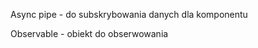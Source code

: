 Async pipe - do subskrybowania danych dla komponentu

Observable - obiekt do obserwowania

<a class="button" routerLink="/add-task">
